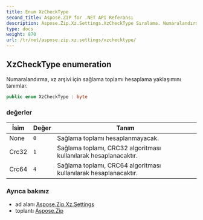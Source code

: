 ```yaml
---
title: Enum XzCheckType
second_title: Aspose.ZIP for .NET API Referansı
description: Aspose.Zip.Xz.Settings.XzCheckType Sıralama. Numaralandırma xz arşivi için sağlama toplamı hesaplama yaklaşımını tanımlar.
type: docs
weight: 870
url: /tr/net/aspose.zip.xz.settings/xzchecktype/
---
```

## XzCheckType enumeration

Numaralandırma, xz arşivi için sağlama toplamı hesaplama yaklaşımını tanımlar.

```csharp
public enum XzCheckType : byte
```

### değerler

| İsim | Değer | Tanım |
| --- | --- | --- |
| None | `0` | Sağlama toplamı hesaplanmayacak. |
| Crc32 | `1` | Sağlama toplamı, CRC32 algoritması kullanılarak hesaplanacaktır. |
| Crc64 | `4` | Sağlama toplamı, CRC64 algoritması kullanılarak hesaplanacaktır. |

### Ayrıca bakınız

* ad alanı [Aspose.Zip.Xz.Settings](../../aspose.zip.xz.settings/)
* toplantı [Aspose.Zip](../../)


